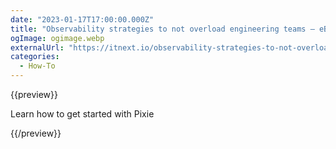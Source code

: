 ```yaml
---
date: "2023-01-17T17:00:00.000Z"
title: "Observability strategies to not overload engineering teams – eBPF"
ogImage: ogimage.webp
externalUrl: "https://itnext.io/observability-strategies-to-not-overload-engineering-teams-ebpf-b034b26d7f1d"
categories:
  - How-To
---
```


{{preview}}

Learn how to get started with Pixie

{{/preview}}
